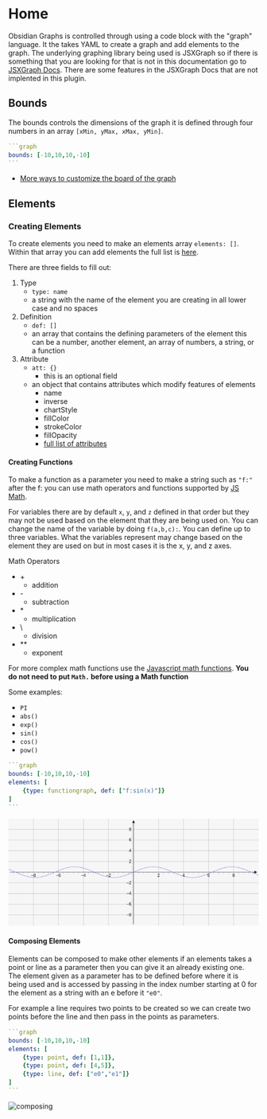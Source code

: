 # Home

Obsidian Graphs is controlled through using a code block with the "graph" language. It the takes YAML to create a graph and add elements to the graph. The underlying graphing library being used is JSXGraph so if there is something that you are looking for that is not in this documentation go to [JSXGraph Docs](https://jsxgraph.org/wp/docs/index.html). There are some features in the JSXGraph Docs that are not implented in this plugin.

## Bounds

The bounds controls the dimensions of the graph it is defined through four numbers in an array `[xMin, yMax, xMax, yMin]`.

````yaml
```graph
bounds: [-10,10,10,-10]
```
````

* [More ways to customize the board of the graph](Board)

## Elements

### Creating Elements

To create elements you need to make an elements array `elements: []`. Within that array you can add elements the full list is [here](Elements).

There are three fields to fill out:

1. Type
	* `type: name`
	*  a string with the name of the element you are creating in all lower case and no spaces
2.  Definition 
	* `def: []`
	*  an array that contains the defining parameters of the element this can be a number, another element, an array of numbers, a string, or a function
1. Attribute
	* `att: {}`
        * this is an optional field
	* an object that contains attributes which modify features of elements
		* name
		* inverse
		* chartStyle
		* fillColor
		* strokeColor
		* fillOpacity
		* [full list of attributes](Attributes)
		
#### Creating Functions

To make a function as a parameter you need to make a string such as `"f:"` after the f: you can use math operators and functions supported by [JS Math](https://developer.mozilla.org/en-US/docs/Web/JavaScript/Reference/Global_Objects/Math). 

For variables there are by default `x`, `y`, and `z` defined in that order but they may not be used based on the element that they are being used on. You can change the name of the variable by doing `f(a,b,c):`.  You can define up to three variables. What the variables represent may change based on the element they are used on but in most cases it is the x, y, and z axes.

Math Operators
* \+
	* addition
* \-
	* subtraction
*  \*
	* multiplication
* \
	* division
* \*\*
	* exponent

For more complex math functions use the [Javascript math functions](https://developer.mozilla.org/en-US/docs/Web/JavaScript/Reference/Global_Objects/Math). __You do not need to put `Math.` before using a Math function__

Some examples:
* `PI`
* `abs()`
* `exp()`
* `sin()`
* `cos()`
* `pow()`

````yaml
```graph
bounds: [-10,10,10,-10]
elements: [
	{type: functiongraph, def: ["f:sin(x)"]}
]
```
````

![creatingFunctions](./imgs/Functiongraph-graph-1.png)

#### Composing Elements
Elements can be composed to make other elements if an elements takes a point or line as a parameter then you can give it an already existing one. The element given as a parameter has to be defined before where it is being used and is accessed by passing in the index number starting at 0 for the element as a string with an e before it `"e0"`.

For example a line requires two points to be created so we can create two points before the line and then pass in the points as parameters.

````yaml
```graph
bounds: [-10,10,10,-10]
elements: [
	{type: point, def: [1,1]},
	{type: point, def: [4,5]},
	{type: line, def: ["e0","e1"]}
]
```
````

![composing](../../imgs/Composing-graph-1.png)

